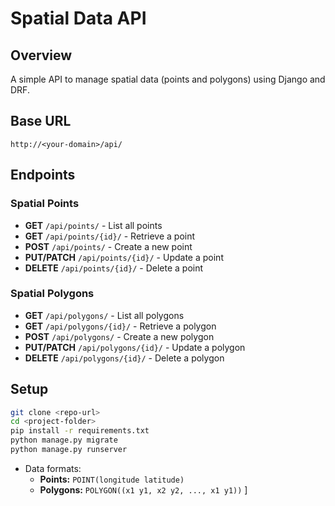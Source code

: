 # Spatial Data API

## Overview
A simple API to manage spatial data (points and polygons) using Django and DRF.

## Base URL
```
http://<your-domain>/api/
```

## Endpoints

### Spatial Points
- **GET** `/api/points/` - List all points
- **GET** `/api/points/{id}/` - Retrieve a point
- **POST** `/api/points/` - Create a new point
- **PUT/PATCH** `/api/points/{id}/` - Update a point
- **DELETE** `/api/points/{id}/` - Delete a point

### Spatial Polygons
- **GET** `/api/polygons/` - List all polygons
- **GET** `/api/polygons/{id}/` - Retrieve a polygon
- **POST** `/api/polygons/` - Create a new polygon
- **PUT/PATCH** `/api/polygons/{id}/` - Update a polygon
- **DELETE** `/api/polygons/{id}/` - Delete a polygon

## Setup
```sh
git clone <repo-url>
cd <project-folder>
pip install -r requirements.txt
python manage.py migrate
python manage.py runserver
```

- Data formats:
  - **Points:** `POINT(longitude latitude)`
  - **Polygons:** `POLYGON((x1 y1, x2 y2, ..., x1 y1))`
]
